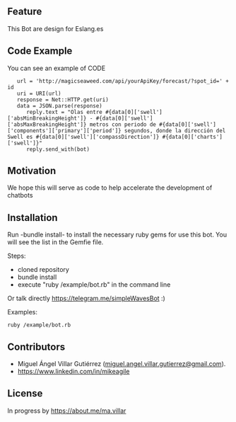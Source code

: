 ## Feature

This Bot are design for Eslang.es

## Code Example

You can see an example of CODE

```
   url = 'http://magicseaweed.com/api/yourApiKey/forecast/?spot_id=' + id 
   uri = URI(url)
   response = Net::HTTP.get(uri)
   data = JSON.parse(response)
      reply.text = "Olas entre #{data[0]['swell']['absMinBreakingHeight']} - #{data[0]['swell']['absMaxBreakingHeight']} metros con periodo de #{data[0]['swell']['components']['primary']['period']} segundos, donde la dirección del Swell es #{data[0]['swell']['compassDirection']} #{data[0]['charts']['swell']}"
      reply.send_with(bot)
```

## Motivation

We hope this will serve as code to help accelerate the development of chatbots

## Installation

Run -bundle install- to install the necessary ruby gems for use this bot. You will see the list in the Gemfie file.

Steps:
* cloned repository
* bundle install
* execute "ruby /example/bot.rb" in the command line

Or talk directly https://telegram.me/simpleWavesBot :)

Examples:

```ruby /example/bot.rb```

## Contributors

* Miguel Ángel Villar Gutiérrez (miguel.angel.villar.gutierrez@gmail.com).
* https://www.linkedin.com/in/mikeagile

## License

In progress by https://about.me/ma.villar


